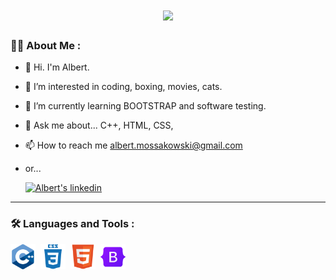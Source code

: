 <div id="header" align="center">
 <h1> <img src="https://media.giphy.com/media/QTfX9Ejfra3ZmNxh6B/giphy.gif" width="200"/></h1>
</div>

### :woman_technologist: About Me :
- 👋 Hi. I'm Albert.
- 👀 I’m interested in coding, boxing, movies, cats.
- 🌱 I’m currently learning BOOTSTRAP and software testing.
- 💬 Ask me about... C++, HTML, CSS,
- 📫 How to reach me albert.mossakowski@gmail.com
- or...

    
    <div id="badges">
        <a href="https://www.linkedin.com/in/albert-m-3a9111253/">
          <img src="https://media.giphy.com/media/v1.Y2lkPTc5MGI3NjExc2k5cHE3NWlvd3pqdXR2aXhodnlteGhiMGhnaXd1cTdmNzFieGNxbyZlcD12MV9pbnRlcm5hbF9naWZfYnlfaWQmY3Q9cw/HQTYdpx1yhxWpugAi2/giphy.gif" width="100" alt="Albert's linkedin"/>
        </a>
      </div>
    
---
   ### :hammer_and_wrench: Languages and Tools :
   <div>
  
 
  <img src="https://github.com/devicons/devicon/blob/master/icons/cplusplus/cplusplus-original.svg" title="CPLUSPLUS" alt="CPLUSPLUS" width="40" height="40"/>&nbsp;
  <img src="https://github.com/devicons/devicon/blob/master/icons/css3/css3-plain-wordmark.svg"  title="CSS3" alt="CSS" width="40" height="40"/>&nbsp;
  <img src="https://github.com/devicons/devicon/blob/master/icons/html5/html5-original.svg" title="HTML5" alt="HTML" width="40" height="40"/>&nbsp;
  <img src="https://github.com/devicons/devicon/blob/master/icons/bootstrap/bootstrap-original.svg" title="bootstrap" alt="bootstrap" width="40" height="40"/>&nbsp;
  
</div>
